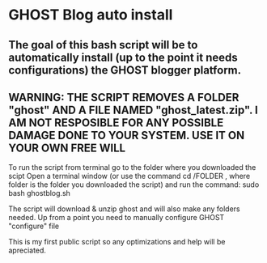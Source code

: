 # GHOST Blog auto install
The goal of this bash script will be to automatically install (up to the point it needs configurations) the GHOST blogger platform.
-----------------------------------------------------------
WARNING: THE SCRIPT REMOVES A FOLDER "ghost" AND A FILE NAMED "ghost_latest.zip". I AM NOT RESPOSIBLE FOR ANY POSSIBLE DAMAGE DONE TO YOUR SYSTEM. USE IT ON YOUR OWN FREE WILL
-----------------------------------------------------------
To run the script from terminal go to the folder where you downloaded the scipt
Open a terminal window (or use the command cd /FOLDER , where folder is the folder you downloaded the script)
and run the command: sudo bash ghostblog.sh

The script will download & unzip ghost and will also make any folders needed. Up from a point you need to manually configure GHOST "configure" file

This is my first public script so any optimizations and help will be apreciated. 
